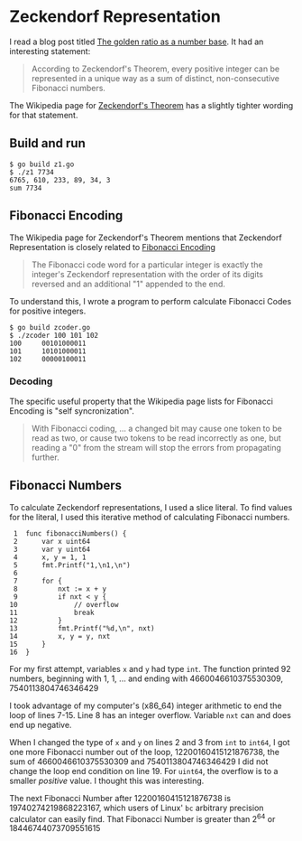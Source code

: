# Zeckendorf Representation


I read a blog post titled
[The golden ratio as a number base](https://apieceofthepi.substack.com/p/the-golden-ratio-as-a-number-base).
It had an interesting statement:

> According to Zeckendorf's Theorem, every positive integer can be
> represented in a unique way as a sum of distinct, non-consecutive Fibonacci
> numbers.

The Wikipedia page for [Zeckendorf's Theorem](https://en.wikipedia.org/wiki/Zeckendorf's_theorem)
has a slightly tighter wording for that statement.

## Build and run

```
$ go build z1.go
$ ./z1 7734
6765, 610, 233, 89, 34, 3
sum 7734
```

## Fibonacci Encoding

The Wikipedia page for Zeckendorf's Theorem mentions that
Zeckendorf Representation is closely related to
[Fibonacci Encoding](https://en.wikipedia.org/wiki/Fibonacci_coding)

> The Fibonacci code word for a particular integer is exactly the integer's
> Zeckendorf representation with the order of its digits reversed and an
> additional "1" appended to the end. 

To understand this, I wrote a program to perform calculate Fibonacci Codes
for positive integers.

```
$ go build zcoder.go
$ ./zcoder 100 101 102
100     00101000011
101     10101000011
102     00000100011
```

### Decoding

The specific useful property that the Wikipedia page lists
for Fibonacci Encoding is "self syncronization".

> With Fibonacci coding, ... a changed bit may cause one token to be read as
> two, or cause two tokens to be read incorrectly as one, but reading a "0"
> from the stream will stop the errors from propagating further. 

## Fibonacci Numbers

To calculate Zeckendorf representations, I used a slice literal.
To find values for the literal,
I used this iterative method of calculating Fibonacci numbers.

```
 1	func fibonacciNumbers() {
 2	    var x uint64
 3	    var y uint64
 4	    x, y = 1, 1
 5	    fmt.Printf("1,\n1,\n")
 6	
 7	    for {
 8	        nxt := x + y
 9	        if nxt < y {
10	            // overflow
11	            break
12	        }
13	        fmt.Printf("%d,\n", nxt)
14	        x, y = y, nxt
15	    }
16	}
```

For my first attempt, variables `x` and `y` had type `int`.
The function printed 92 numbers, beginning with 1, 1, ...
and ending with 4660046610375530309, 7540113804746346429

I took advantage of my computer's (x86_64) integer arithmetic
to end the loop of lines 7-15.
Line 8 has an integer overflow. Variable `nxt` can and does end up negative.

When I changed the type of `x` and `y` on lines 2 and 3 from `int` to `int64`,
I got one more Fibonacci number out of the loop, 
12200160415121876738, the sum of 4660046610375530309 and 7540113804746346429
I did not change the loop end condition on line 19.
For `uint64`, the overflow is to a smaller _positive_ value.
I thought this was interesting.

The next Fibonacci Number after 12200160415121876738 is 19740274219868223167,
which users of Linux' `bc` arbitrary precision calculator can easily find.
That Fibonacci Number is greater than 2<sup>64</sup> or 18446744073709551615
